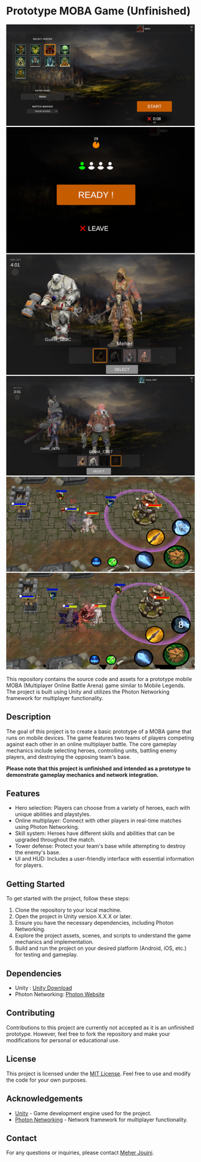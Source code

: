 # Prototype MOBA Game (Unfinished)

![Game Screenshot 1](1.png)
![Game Screenshot 2](2.png)
![Game Screenshot 3](3.png)
![Game Screenshot 4](4.png)
![Game Screenshot 5](5.png)
![Game Screenshot 6](6.png)

This repository contains the source code and assets for a prototype mobile MOBA (Multiplayer Online Battle Arena) game similar to Mobile Legends. The project is built using Unity and utilizes the Photon Networking framework for multiplayer functionality.

## Description
The goal of this project is to create a basic prototype of a MOBA game that runs on mobile devices. The game features two teams of players competing against each other in an online multiplayer battle. The core gameplay mechanics include selecting heroes, controlling units, battling enemy players, and destroying the opposing team's base.

**Please note that this project is unfinished and intended as a prototype to demonstrate gameplay mechanics and network integration.**

## Features
- Hero selection: Players can choose from a variety of heroes, each with unique abilities and playstyles.
- Online multiplayer: Connect with other players in real-time matches using Photon Networking.
- Skill system: Heroes have different skills and abilities that can be upgraded throughout the match.
- Tower defense: Protect your team's base while attempting to destroy the enemy's base.
- UI and HUD: Includes a user-friendly interface with essential information for players.

## Getting Started
To get started with the project, follow these steps:

1. Clone the repository to your local machine.
2. Open the project in Unity version X.X.X or later.
3. Ensure you have the necessary dependencies, including Photon Networking.
4. Explore the project assets, scenes, and scripts to understand the game mechanics and implementation.
5. Build and run the project on your desired platform (Android, iOS, etc.) for testing and gameplay.

## Dependencies
- Unity : [Unity Download](https://unity.com/)
- Photon Networking: [Photon Website](https://www.photonengine.com/)

## Contributing
Contributions to this project are currently not accepted as it is an unfinished prototype. However, feel free to fork the repository and make your modifications for personal or educational use.

## License
This project is licensed under the [MIT License](LICENSE). Feel free to use and modify the code for your own purposes.

## Acknowledgements
- [Unity](https://unity.com/) - Game development engine used for the project.
- [Photon Networking](https://www.photonengine.com/) - Network framework for multiplayer functionality.

## Contact
For any questions or inquiries, please contact [Meher Jouini](mailto:jouin.meherr@gmail.com).
